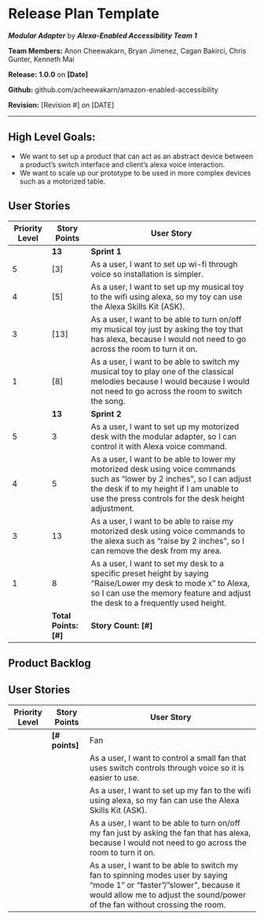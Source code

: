# Release Plan Template

***Modular Adapter*** by  ***Alexa-Enabled Accessibility Team 1***

**Team Members:** Anon Cheewakarn, Bryan Jimenez, Cagan Bakirci, Chris Gunter, Kenneth Mai

**Release:** **1.0.0** on **[Date]**

**Github:** github.com/acheewakarn/amazon-enabled-accessibility

**Revision:** [Revision #] on [DATE]

---

## High Level Goals:
* We want to set up a product that can act as an abstract device between a product’s switch interface and client’s alexa voice interaction.
* We want to scale up our prototype to be used in more complex devices such as a motorized table.

## User Stories
|Priority Level|Story Points|User Story|
|------|------|------|
||**13**|**Sprint 1**|
|5|[3]|As a user, I want to set up wi-fi through voice so installation is simpler.|
|4|[5]|As a user, I want to set up my musical toy to the wifi using alexa, so my toy can use the Alexa Skills Kit (ASK). |
|3|[13]|As a user, I want to be able to turn on/off my musical toy just by asking the toy that has alexa, because I would not need to go across the room to turn it on.|
|1|[8]|As a user, I want to be able to switch my musical toy to play one of the classical melodies because I would because I would not need to go across the room to switch the song.|
||**13**|**Sprint 2**|
|5|3|As a user, I want to set up my motorized desk with the modular adapter, so I can control it with Alexa voice command.|
|4|5|As a user, I want to be able to lower my motorized desk using voice commands such as “lower by 2 inches”, so I can adjust the desk if to my height if I am unable to use the press controls for the desk height adjustment.|
|3|13|As a user, I want to be able to raise my motorized desk using voice commands to the alexa such as “raise by 2 inches”, so I can remove the desk from my area.|
|1|8|As a user, I want to set my desk to a specific preset height by saying “Raise/Lower my desk to mode x” to Alexa, so I can use the memory feature and adjust the desk to a frequently used height.|
||**Total Points: [#]**|**Story Count: [#]**|

## Product Backlog
## User Stories
|Priority Level|Story Points|User Story|
|------|------|------|
||**[# points]**|Fan|
|||As a user, I want to control a small fan that uses switch controls through voice so it is easier to use.|
|||As a user, I want to set up my fan to the wifi using alexa, so my fan can use the Alexa Skills Kit (ASK).|
|||As a user, I want to be able to turn on/off my fan just by asking the fan that has alexa, because I would not need to go across the room to turn it on.|
|||As a user, I want to be able to switch my fan to spinning modes user by saying “mode 1” or “faster”/”slower”, because it would allow me to adjust the sound/power of the fan without crossing the room.|

